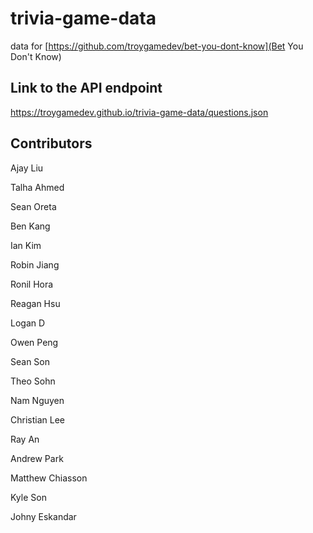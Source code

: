 # trivia-game-data
data for [https://github.com/troygamedev/bet-you-dont-know](Bet You Don't Know)

## Link to the API endpoint
https://troygamedev.github.io/trivia-game-data/questions.json

## Contributors
Ajay Liu

Talha Ahmed

Sean Oreta

Ben Kang

Ian Kim

Robin Jiang

Ronil Hora

Reagan Hsu

Logan D

Owen Peng

Sean Son

Theo Sohn

Nam Nguyen

Christian Lee

Ray An

Andrew Park

Matthew Chiasson

Kyle Son

Johny Eskandar
